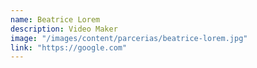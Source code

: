 ```yaml
---
name: Beatrice Lorem
description: Video Maker
image: "/images/content/parcerias/beatrice-lorem.jpg"
link: "https://google.com"
---
```

